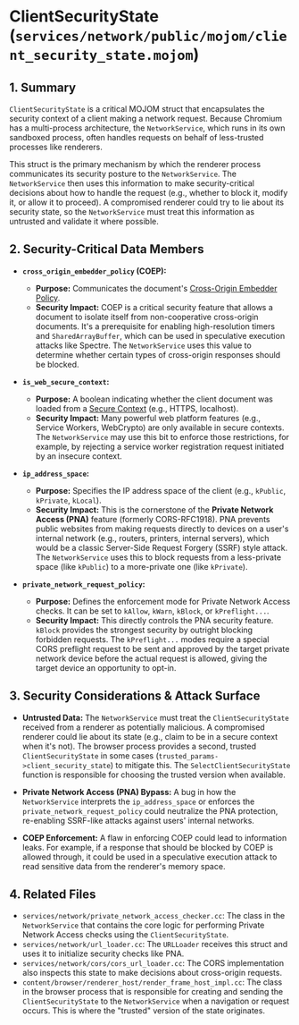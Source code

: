 # ClientSecurityState (`services/network/public/mojom/client_security_state.mojom`)

## 1. Summary

`ClientSecurityState` is a critical MOJOM struct that encapsulates the security context of a client making a network request. Because Chromium has a multi-process architecture, the `NetworkService`, which runs in its own sandboxed process, often handles requests on behalf of less-trusted processes like renderers.

This struct is the primary mechanism by which the renderer process communicates its security posture to the `NetworkService`. The `NetworkService` then uses this information to make security-critical decisions about how to handle the request (e.g., whether to block it, modify it, or allow it to proceed). A compromised renderer could try to lie about its security state, so the `NetworkService` must treat this information as untrusted and validate it where possible.

## 2. Security-Critical Data Members

*   **`cross_origin_embedder_policy` (COEP):**
    *   **Purpose:** Communicates the document's [Cross-Origin Embedder Policy](https://developer.mozilla.org/en-US/docs/Web/HTTP/Headers/Cross-Origin-Embedder-Policy).
    *   **Security Impact:** COEP is a critical security feature that allows a document to isolate itself from non-cooperative cross-origin documents. It's a prerequisite for enabling high-resolution timers and `SharedArrayBuffer`, which can be used in speculative execution attacks like Spectre. The `NetworkService` uses this value to determine whether certain types of cross-origin responses should be blocked.

*   **`is_web_secure_context`:**
    *   **Purpose:** A boolean indicating whether the client document was loaded from a [Secure Context](https://developer.mozilla.org/en-US/docs/Web/Security/Secure_Contexts) (e.g., HTTPS, localhost).
    *   **Security Impact:** Many powerful web platform features (e.g., Service Workers, WebCrypto) are only available in secure contexts. The `NetworkService` may use this bit to enforce those restrictions, for example, by rejecting a service worker registration request initiated by an insecure context.

*   **`ip_address_space`:**
    *   **Purpose:** Specifies the IP address space of the client (e.g., `kPublic`, `kPrivate`, `kLocal`).
    *   **Security Impact:** This is the cornerstone of the **Private Network Access (PNA)** feature (formerly CORS-RFC1918). PNA prevents public websites from making requests directly to devices on a user's internal network (e.g., routers, printers, internal servers), which would be a classic Server-Side Request Forgery (SSRF) style attack. The `NetworkService` uses this to block requests from a less-private space (like `kPublic`) to a more-private one (like `kPrivate`).

*   **`private_network_request_policy`:**
    *   **Purpose:** Defines the enforcement mode for Private Network Access checks. It can be set to `kAllow`, `kWarn`, `kBlock`, or `kPreflight...`.
    *   **Security Impact:** This directly controls the PNA security feature. `kBlock` provides the strongest security by outright blocking forbidden requests. The `kPreflight...` modes require a special CORS preflight request to be sent and approved by the target private network device before the actual request is allowed, giving the target device an opportunity to opt-in.

## 3. Security Considerations & Attack Surface

*   **Untrusted Data:** The `NetworkService` must treat the `ClientSecurityState` received from a renderer as potentially malicious. A compromised renderer could lie about its state (e.g., claim to be in a secure context when it's not). The browser process provides a second, trusted `ClientSecurityState` in some cases (`trusted_params->client_security_state`) to mitigate this. The `SelectClientSecurityState` function is responsible for choosing the trusted version when available.

*   **Private Network Access (PNA) Bypass:** A bug in how the `NetworkService` interprets the `ip_address_space` or enforces the `private_network_request_policy` could neutralize the PNA protection, re-enabling SSRF-like attacks against users' internal networks.

*   **COEP Enforcement:** A flaw in enforcing COEP could lead to information leaks. For example, if a response that should be blocked by COEP is allowed through, it could be used in a speculative execution attack to read sensitive data from the renderer's memory space.

## 4. Related Files

*   `services/network/private_network_access_checker.cc`: The class in the `NetworkService` that contains the core logic for performing Private Network Access checks using the `ClientSecurityState`.
*   `services/network/url_loader.cc`: The `URLLoader` receives this struct and uses it to initialize security checks like PNA.
*   `services/network/cors/cors_url_loader.cc`: The CORS implementation also inspects this state to make decisions about cross-origin requests.
*   `content/browser/renderer_host/render_frame_host_impl.cc`: The class in the browser process that is responsible for creating and sending the `ClientSecurityState` to the `NetworkService` when a navigation or request occurs. This is where the "trusted" version of the state originates.